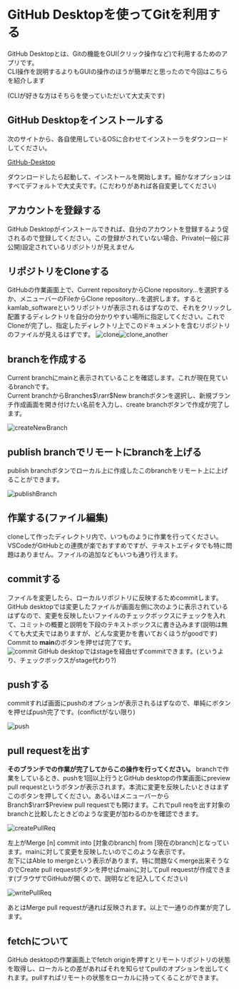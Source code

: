 # GitHub Desktopを使ってGitを利用する

GitHub Desktopとは、Gitの機能をGUI(クリック操作など)で利用するためのアプリです。  
CLI操作を説明するよりもGUIの操作のほうが簡単だと思ったので今回はこちらを紹介します  

(CLIが好きな方はそちらを使っていただいて大丈夫です)

## GitHub Desktopをインストールする

次のサイトから、各自使用しているOSに合わせてインストーラをダウンロードしてください。  

[GitHub-Desktop](https://desktop.github.com/)  

ダウンロードしたら起動して、インストールを開始します。細かなオプションはすべてデフォルトで大丈夫です。(こだわりがあれば各自変更してください)  

## アカウントを登録する

GitHub Desktopがインストールできれば、自分のアカウントを登録するよう促されるので登録してください。この登録がされていない場合、Private(一般に非公開)設定されているリポジトリが見えません

## リポジトリをCloneする

GitHubの作業画面上で、Current repositoryからClone repository...を選択するか、メニューバーのFileからClone repository...を選択します。するとkamlab_softwareというリポジトリが表示されるはずなので、それをクリックし配置するディレクトリを自分の分かりやすい場所に指定してください。これでCloneが完了し、指定したディレクトリ上でこのドキュメントを含むリポジトリのファイルが見えるはずです。
![clone](images/clone.png)![clone_another](images/clone_2.png)

## branchを作成する

Current branchにmainと表示されていることを確認します。これが現在見ているbranchです。  
Current branchからBranches$\rarr$New branchボタンを選択し、新規ブランチ作成画面を開き付けたい名前を入力し、create branchボタンで作成が完了します。  

![createNewBranch](images/create_branch.png)

## publish branchでリモートにbranchを上げる

publish branchボタンでローカル上に作成したこのbranchをリモート上に上げることができます。

![publishBranch](images/publish_branch.png)

## 作業する(ファイル編集)

cloneして作ったディレクトリ内で、いつものように作業を行ってください。VSCodeがGitHubとの連携が楽でおすすめですが、テキストエディタでも特に問題はありません。ファイルの追加などもいつも通り行えます。

## commitする

ファイルを変更したら、ローカルリポジトリに反映するためcommitします。  
GitHub desktopでは変更したファイルが画面左側に次のように表示されているはずなので、変更を反映したいファイルのチェックボックスにチェックを入れて、コミットの概要と説明を下段のテキストボックスに書き込みます(説明は無くても大丈夫ではありますが、どんな変更かを書いておくほうがgoodです)  
Commit to **main**のボタンを押せば完了です。  
![commit](images/commit.png)
GitHub desktopではstageを経由せずcommitできます。(というより、チェックボックスがstage代わり?)

## pushする

commitすれば画面にpushのオプションが表示されるはずなので、単純にボタンを押せばpush完了です。(conflictがない限り)  

![push](images/push.png)

## pull requestを出す

**そのブランチでの作業が完了してからこの操作を行ってください。** branchで作業をしているとき、pushを1回以上行うとGitHub desktopの作業画面にpreview pull requestというボタンが表示されます。本流に変更を反映したいときはまずこのボタンを押してください。あるいはメニューバーからBranch$\rarr$Preview pull requestでも開けます。これでpull reqを出す対象のbranchと比較したときどのような変更が加わるのかを確認できます。  

![createPullReq](images/create_pullreq.png)

左上がMerge [n] commit into [対象のbranch] from [現在のbranch]となっています。mainに対して変更を反映したいのでこのような表示です。  
左下にはAble to mergeという表示があります。特に問題なくmerge出来そうなのでCreate pull requestボタンを押せばmainに対してpull requestが作成できます(ブラウザでGitHubが開くので、説明などを記入してください)

![writePullReq](images/write_pullreq.png)

あとはMerge pull requestが通れば反映されます。以上で一通りの作業が完了します。

## fetchについて

GitHub desktopの作業画面上でfetch originを押すとリモートリポジトリの状態を取得し、ローカルとの差があればそれを知らせてpullのオプションを出してくれます。pullすればリモートの状態をローカルに持ってくることができます。


